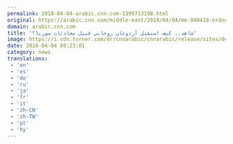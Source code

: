 ```yaml
---
permalink: 2018-04-04-arabic.cnn.com-1399713198.html
original: https://arabic.cnn.com/middle-east/2018/04/04/me-040418-erdogan-welcomes-rouhani
domain: arabic.cnn.com
title: 'شاهد.. كيف استقبل أردوغان روحاني قبيل محادثات سوريا؟'
image: https://i.cdn.turner.com/dr/cnnarabic/cnnarabic/release/sites/default/files/styles/og_image/public/image/Screen%20Shot%202018-04-04%20at%201.09.53%20PM.jpg?itok=a18w7y1F
date: 2018-04-04 09:23:01
category: news
translations: 
 - 'en'
 - 'es'
 - 'de'
 - 'ru'
 - 'ja'
 - 'fr'
 - 'it'
 - 'zh-CN'
 - 'zh-TW'
 - 'pt'
 - 'hy'
---
```


